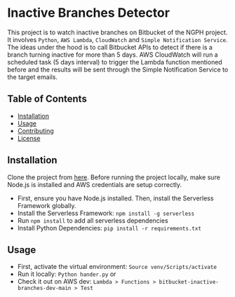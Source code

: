 # Inactive Branches Detector

This project is to watch inactive branches on Bitbucket of the NGPH project. It involves `Python`, `AWS Lambda`, `CloudWatch` and `Simple Notification Service`. The ideas under the hood is to call Bitbucket APIs to detect if there is a branch turning inactive for more than 5 days. AWS CloudWatch will run a scheduled task (5 days interval) to trigger the Lambda function mentioned before and the results will be sent through the Simple Notification Service to the target emails. 

## Table of Contents

- [Installation](#installation)
- [Usage](#usage)
- [Contributing](#contributing)
- [License](#license)

## Installation

Clone the project from [here](https://github.com/134627D/bitbucketManager). Before running the project locally, make sure Node.js is installed and AWS credentials are setup correctly.

- First, ensure you have Node.js installed. Then, install the Serverless Framework globally.
- Install the Serverless Framework: `npm install -g serverless`
- Run `npm install` to add all serverless dependencies
- Install Python Dependencies: `pip install -r requirements.txt`


## Usage

- First, activate the virtual environment: `Source venv/Scripts/activate`
- Run it locally: `Python hander.py` or 
- Check it out on AWS dev: `Lambda > Functions > bitbucket-inactive-branches-dev-main > Test`